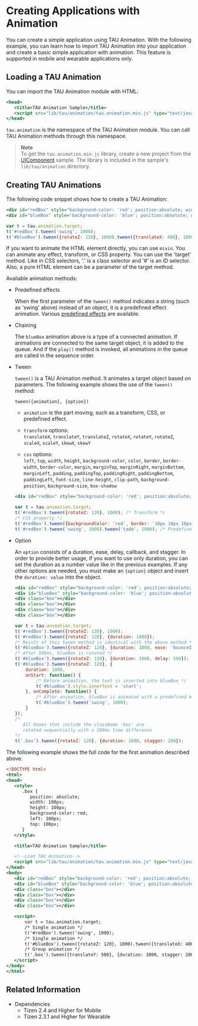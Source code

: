 # Creating Applications with Animation

You can create a simple application using TAU Animation. With the following example, you can learn how to import TAU Animation into your application and create a basic simple application with animation.
This feature is supported in mobile and wearable applications only.

## Loading a TAU Animation

You can import the TAU Animation module with HTML:

```xml
<head>
   <title>TAU Animation Sample</title>
   <script src="lib/tau/animation/tau.animation.min.js" type="text/javascript"></script>
</head>
```

`tau.animation` is the namespace of the TAU Animation module. You can call TAU Animation methods through this namespace.

> **Note**  
> To get the `tau.animation.min.js` library, create a new project from the [UIComponent](https://developer.tizen.org/development/sample/web/UI/TAU_UI_Components) sample. The library is included in the sample's `lib/tau/animation` directory.

## Creating TAU Animations

The following code snippet shows how to create a TAU Animation:

```xml
<div id="redBox" style="background-color: 'red'; position:absolute; width:100px; height:100px;"></div>
<div id="blueBox" style="background-color: 'blue'; position:absolute; width:100px; height:100px; left: 200px;"></div>
```

```javascript
var t = tau.animation.target;
t('#redBox').tween('swing', 1000);
t('#blueBox').tween({rotateZ: 120}, 1000).tween({translateX: 400}, 1000);
```

If you want to animate the HTML element directly, you can use `mixin`. You can animate any effect, transform, or CSS property. You can use the 'target' method. Like in CSS selectors, '.' is a class selector and '\#' is an ID selector. Also, a pure HTML element can be a parameter of the target method.

Available animation methods:

- Predefined effects

  When the first parameter of the `tween()` method indicates a string (such as 'swing' above) instead of an object, it is a predefined effect animation. Various [predefined effects](./animation.md#predefined-effects) are available.

- Chaining

  The `blueBox` animation above is a type of a connected animation. If animations are connected to the same target object, it is added to the queue. And if the `play()` method is invoked, all animations in the queue are called in the sequence order.

- Tween

  `tween()` is a TAU Animation method. It animates a target object based on parameters. The following example shows the use of the `tween()` method:

  ```
  tween({animation}, {option})
  ```

  - `animation` is the part moving, such as a transform, CSS, or predefined effect.

  - `transform` options:  
    `translateX`, `translateY`, `translateZ`, `rotateX`, `rotateY`, `rotateZ`, `scaleX`, `scaleY`, `skewX`, `skewY`

  - `css` options:  
    `left`, `top`, `width`, `height`, `background-color`, `color`, `border`, `border-width`, `border-color`, `margin`, `marginTop`, `marginRight`, `marginBottom`, `marginLeft`, `padding`, `paddingTop`, `paddingRight`, `paddingBottom`, `paddingLeft`, `font-size`, `line-height`, `clip-path`, `background-position`, `background-size`, `box-shadow`

  ```xml
  <div id="redBox" style="background-color: 'red'; position:absolute; width:100px; height:100px;"></div>
  ```

  ```javascript
  var t = tau.animation.target;
  t('#redBox').tween({rotateZ: 120}, 1000); /* Transform */
  /* CSS property */
  t('#redBox').tween({backgroundColor: 'red', border: '10px 10px 10px 3px white'}, 1000);
  t('#redBox').tween('swing', 1000).tween('tada', 1000); /* Predefined effect */
  ```

- Option

  An `option` consists of a duration, ease, delay, callback, and stagger. In order to provide better usage, if you want to use only duration, you can set the duration as a number value like in the previous examples. If any other options are needed, you must make an `{option}` object and insert the `duration: value` into the object.

  ```xml
  <div id="redBox" style="background-color: 'red'; position:absolute; width:100px; height:100px;"></div>
  <div id="blueBox" style="background-color: 'blue'; position:absolute; width:100px; height:100px; left: 200px;"></div>
  <div class="box"></div>
  <div class="box"></div>
  <div class="box"></div>
  <div class="box"></div>
  ```

  ```javascript
  var t = tau.animation.target;
  t('#redBox').tween({rotateZ: 120}, 1000);
  t('#redBox').tween({rotateZ: 120}, {duration: 1000});
  /* Result of this tween method is identical with the above method */
  t('#blueBox').tween({rotateZ: 120}, {duration: 1000, ease: 'bounceInOut'});
  /* After 500ms, blueBox is rotated */
  t('#blueBox').tween({rotateZ: 120}, {duration: 1000, delay: 500});
  t('#blueBox').tween({rotateZ: 120}, {
      duration: 1000,
      onStart: function() {
          /* Before animation, the text is inserted into blueBox */
          t('#blueBox').style.innerText = 'start';
      }, onComplete: function() {
          /* After animation, blueBox is animated with a predefined effect */
          t('#blueBox').tween('swing', 1000);
      }
  });
  /*
     All boxes that include the className 'box' are
     rotated sequentially with a 200ms time difference
  */
  t('.box').tween({rotateZ: 120}, {duration: 1000, stagger: 200});
  ```

The following example shows the full code for the first animation described above.

```xml
<!DOCTYPE html>
<html>
<head>
   <style>
      .box {
         position: absolute;
         width: 100px;
         height: 100px;
         background-color: red;
         left: 100px;
         top: 100px;
      }
   </style>

   <title>TAU Animation Sample</title>

   <!--Load TAU Animation-->
   <script src="lib/tau/animation/tau.animation.min.js" type="text/javascript"></script>
</head>
<body>
   <div id="redBox" style="background-color: 'red'; position:absolute; width:100px; height:100px;"></div>
   <div id="blueBox" style="background-color: 'blue'; position:absolute; width:100px; height:100px;"></div>
   <div class="box"></div>
   <div class="box"></div>
   <div class="box"></div>
   <div class="box"></div>

   <script>
       var t = tau.animation.target;
       /* Single animation */
       t('#redBox').tween('swing', 1000);
       /* Single animation */
       t('#blueBox').tween({rotateZ: 120}, 1000).tween({translateX: 400}, 1000);
       /* Group animation */
       t('.box').tween({translateY: 500}, {duration: 1000, stagger: 200});
   </script>
</body>
</html>
```

## Related Information
* Dependencies
  - Tizen 2.4 and Higher for Mobile
  - Tizen 2.3.1 and Higher for Wearable
